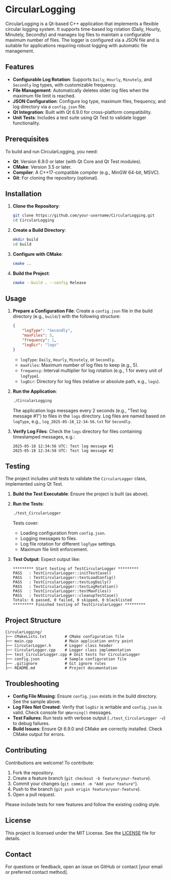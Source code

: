 # CircularLogging

CircularLogging is a Qt-based C++ application that implements a flexible circular logging system. It supports time-based log rotation (Daily, Hourly, Minutely, Secondly) and manages log files to maintain a configurable maximum number of files. The logger is configured via a JSON file and is suitable for applications requiring robust logging with automatic file management.

## Features
- **Configurable Log Rotation**: Supports `Daily`, `Hourly`, `Minutely`, and `Secondly` log types, with customizable frequency.
- **File Management**: Automatically deletes older log files when the maximum file limit is reached.
- **JSON Configuration**: Configure log type, maximum files, frequency, and log directory via a `config.json` file.
- **Qt Integration**: Built with Qt 6.9.0 for cross-platform compatibility.
- **Unit Tests**: Includes a test suite using Qt Test to validate logger functionality.

## Prerequisites
To build and run CircularLogging, you need:
- **Qt**: Version 6.9.0 or later (with Qt Core and Qt Test modules).
- **CMake**: Version 3.5 or later.
- **Compiler**: A C++17-compatible compiler (e.g., MinGW 64-bit, MSVC).
- **Git**: For cloning the repository (optional).

## Installation
1. **Clone the Repository**:
   ```bash
   git clone https://github.com/your-username/CircularLogging.git
   cd CircularLogging
   ```

2. **Create a Build Directory**:
   ```bash
   mkdir build
   cd build
   ```

3. **Configure with CMake**:
   ```bash
   cmake ..
   ```

4. **Build the Project**:
   ```bash
   cmake --build . --config Release
   ```

## Usage
1. **Prepare a Configuration File**:
   Create a `config.json` file in the build directory (e.g., `build/`) with the following structure:
   ```json
   {
       "logType": "Secondly",
       "maxFiles": 5,
       "frequency": 1,
       "logDir": "logs"
   }
   ```
   - `logType`: `Daily`, `Hourly`, `Minutely`, or `Secondly`.
   - `maxFiles`: Maximum number of log files to keep (e.g., 5).
   - `frequency`: Interval multiplier for log rotation (e.g., 1 for every unit of `logType`).
   - `logDir`: Directory for log files (relative or absolute path, e.g., `logs`).

2. **Run the Application**:
   ```bash
   ./CircularLogging
   ```
   The application logs messages every 2 seconds (e.g., "Test log message #1") to files in the `logs` directory. Log files are named based on `logType`, e.g., `log_2025-05-18_12-34-56.txt` for `Secondly`.

3. **Verify Log Files**:
   Check the `logs` directory for files containing timestamped messages, e.g.:
   ```
   2025-05-18 12:34:56 UTC: Test log message #1
   2025-05-18 12:34:58 UTC: Test log message #2
   ```

## Testing
The project includes unit tests to validate the `CircularLogger` class, implemented using Qt Test.

1. **Build the Test Executable**:
   Ensure the project is built (as above).

2. **Run the Tests**:
   ```bash
   ./test_CircularLogger
   ```
   Tests cover:
   - Loading configuration from `config.json`.
   - Logging messages to files.
   - Log file rotation for different `logType` settings.
   - Maximum file limit enforcement.

3. **Test Output**:
   Expect output like:
   ```
   ********* Start testing of TestCircularLogger *********
   PASS   : TestCircularLogger::initTestCase()
   PASS   : TestCircularLogger::testLoadConfig()
   PASS   : TestCircularLogger::testLogDaily()
   PASS   : TestCircularLogger::testLogRotation()
   PASS   : TestCircularLogger::testMaxFiles()
   PASS   : TestCircularLogger::cleanupTestCase()
   Totals: 6 passed, 0 failed, 0 skipped, 0 blacklisted
   ********* Finished testing of TestCircularLogger *********
   ```

## Project Structure
```
CircularLogging/
├── CMakeLists.txt        # CMake configuration file
├── main.cpp              # Main application entry point
├── CircularLogger.h      # Logger class header
├── CircularLogger.cpp    # Logger class implementation
├── test_CircularLogger.cpp # Unit tests for CircularLogger
├── config.json           # Sample configuration file
├── .gitignore            # Git ignore rules
├── README.md             # Project documentation
```

## Troubleshooting
- **Config File Missing**: Ensure `config.json` exists in the build directory. See the sample above.
- **Log Files Not Created**: Verify that `logDir` is writable and `config.json` is valid. Check console for `qWarning()` messages.
- **Test Failures**: Run tests with verbose output (`./test_CircularLogger -v`) to debug failures.
- **Build Issues**: Ensure Qt 6.9.0 and CMake are correctly installed. Check CMake output for errors.

## Contributing
Contributions are welcome! To contribute:
1. Fork the repository.
2. Create a feature branch (`git checkout -b feature/your-feature`).
3. Commit your changes (`git commit -m "Add your feature"`).
4. Push to the branch (`git push origin feature/your-feature`).
5. Open a pull request.

Please include tests for new features and follow the existing coding style.

## License
This project is licensed under the MIT License. See the [LICENSE](LICENSE) file for details.

## Contact
For questions or feedback, open an issue on GitHub or contact [your email or preferred contact method].
